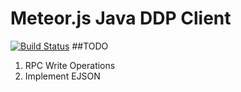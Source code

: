 Meteor.js Java DDP Client
=========================
[![Build Status](https://travis-ci.org/themasterg/ddp-client-java.png?branch=master)](https://travis-ci.org/themasterg/ddp-client-java)
##TODO
1.  RPC Write Operations
2.  Implement EJSON
